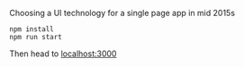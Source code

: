 Choosing a UI technology for a single page app in mid 2015s

```
npm install
npm run start
```

Then head to [localhost:3000](http://localhost:3000)
